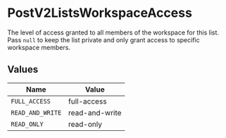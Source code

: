 # PostV2ListsWorkspaceAccess

The level of access granted to all members of the workspace for this list. Pass `null` to keep the list private and only grant access to specific workspace members.


## Values

| Name             | Value            |
| ---------------- | ---------------- |
| `FULL_ACCESS`    | full-access      |
| `READ_AND_WRITE` | read-and-write   |
| `READ_ONLY`      | read-only        |